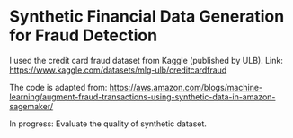 # Synthetic Financial Data Generation for Fraud Detection

I used the credit card fraud dataset from Kaggle (published by ULB). Link: https://www.kaggle.com/datasets/mlg-ulb/creditcardfraud

The code is adapted from: https://aws.amazon.com/blogs/machine-learning/augment-fraud-transactions-using-synthetic-data-in-amazon-sagemaker/

In progress: Evaluate the quality of synthetic dataset.
